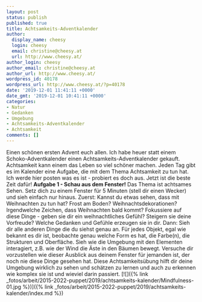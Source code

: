 ```yaml
---
layout: post
status: publish
published: true
title: Achtsamkeits-Adventkalender
author:
  display_name: cheesy
  login: cheesy
  email: christine@cheesy.at
  url: http://www.cheesy.at/
author_login: cheesy
author_email: christine@cheesy.at
author_url: http://www.cheesy.at/
wordpress_id: 40178
wordpress_url: http://www.cheesy.at/?p=40178
date: '2019-12-01 11:41:11 +0000'
date_gmt: '2019-12-01 10:41:11 +0000'
categories:
- Natur
- Gedanken
- Umgebung
- Achtsamkeits-Adventkalender
- Achtsamkeit
comments: []
---
```

Einen schönen ersten Advent euch allen. Ich habe heuer statt einem Schoko-Adventkalender einen Achtsamkeits-Adventkalender gekauft. Achtsamkeit kann einem das Leben so viel schöner machen. Jeden Tag gibt es im Kalender eine Aufgabe, die mit dem Thema Achtsamkeit zu tun hat. Ich werde hier posten was es ist - probiert es doch aus. Jetzt ist die beste Zeit dafür!
**Aufgabe 1 - Schau aus dem Fenster!**
Das Thema ist achtsames Sehen. Setz dich zu einem Fenster für 5 Minuten (stell dir einen Wecker) und sieh einfach nur hinaus.
Zuerst: Kannst du etwas sehen, dass mit Weihnachten zu tun hat? Frost am Boden? Weihnachtsdekorationen? Irgendwelche Zeichen, dass Weihnachten bald kommt? Fokussiere auf diese Dinge - geben sie dir ein weihnachtliches Gefühl? Steigern sie deine Vorfreude? Welche Gedanken und Gefühle erzeugen sie in dir.
Dann: Sieh dir alle anderen Dinge die du siehst genau an. Für jedes Objekt, egal wie bekannt es dir ist, beobachte genau welche Form es hat, die Farbe(n), die Strukturen und Oberfläche.
Sieh wie die Umgebung mit den Elementen interagiert, z.B. wie der Wind die Äste in den Bäumen bewegt. Versuche dir vorzustellen wie dieser Ausblick aus deinem Fenster für jemanden ist, der noch nie diese Dinge gesehen hat.
Diese Achtsamkeitsübung hilft dir deine Umgebung wirklich zu sehen und schätzen zu lernen und auch zu erkennen wie komplex sie ist und wieviel darin passiert.
[![]({% link _fotos/arbeit/2015-2022-puppet/2019/achtsamkeits-kalender/Mindfulness-01.jpg %})]({% link _fotos/arbeit/2015-2022-puppet/2019/achtsamkeits-kalender/index.md %})
